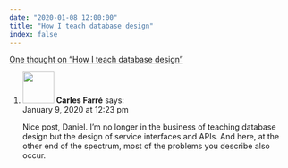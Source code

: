 ```yaml
---
date: "2020-01-08 12:00:00"
title: "How I teach database design"
index: false
---
```


[One thought on &ldquo;How I teach database design&rdquo;](/lemire/blog/2020/01-08-how-i-teach-database-design)

<ol class="comment-list">
<li id="comment-483484" class="comment even thread-even depth-1">
<div class="comment-author vcard">
<img alt src="https://secure.gravatar.com/avatar/a91e245ecf7e7d842c5ac290608d0946?s=56&#038;d=mm&#038;r=g" srcset="https://secure.gravatar.com/avatar/a91e245ecf7e7d842c5ac290608d0946?s=112&#038;d=mm&#038;r=g 2x" class="avatar avatar-56 photo" height="56" width="56" decoding="async" /> <b class="fn">Carles Farré</b> <span class="says">says:</span> </div>
<div class="comment-metadata"><time datetime="2020-01-09T12:23:04+00:00">January 9, 2020 at 12:23 pm</time></a> </div>
<div class="comment-content">
<p>Nice post, Daniel. I&rsquo;m no longer in the business of teaching database design but the design of service interfaces and APIs. And here, at the other end of the spectrum, most of the problems you describe also occur.</p>
</div>
</li>
</ol>
